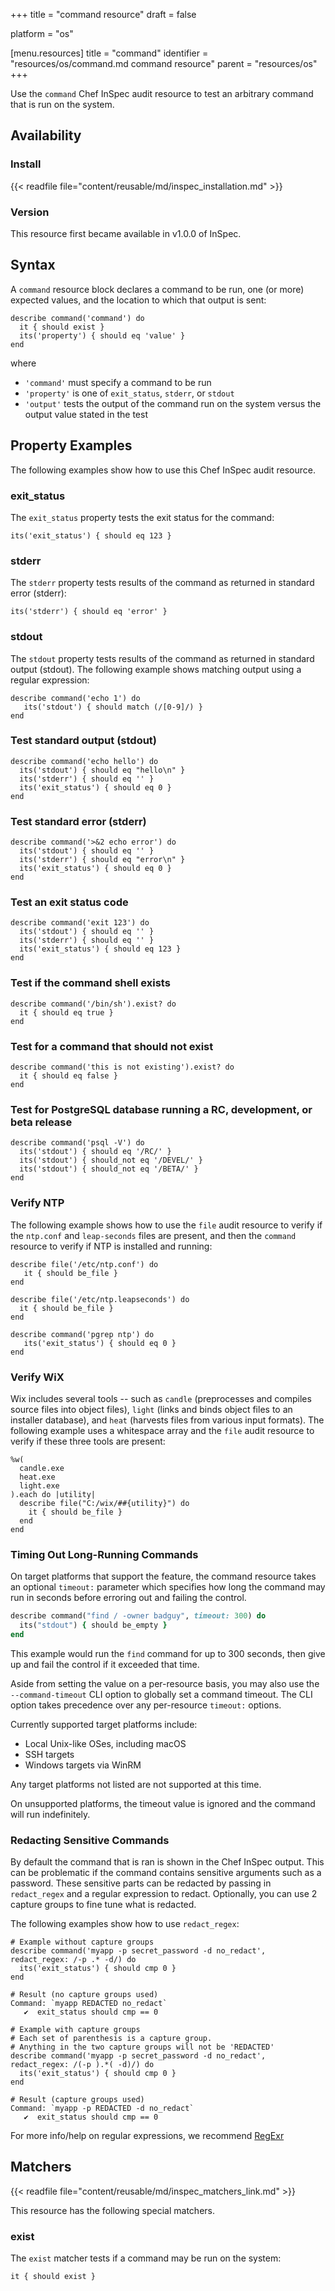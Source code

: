 +++
title = "command resource"
draft = false

platform = "os"

[menu.resources]
    title = "command"
    identifier = "resources/os/command.md command resource"
    parent = "resources/os"
+++

Use the `command` Chef InSpec audit resource to test an arbitrary command that is run on the system.

## Availability

### Install

{{< readfile file="content/reusable/md/inspec_installation.md" >}}

### Version

This resource first became available in v1.0.0 of InSpec.

## Syntax

A `command` resource block declares a command to be run, one (or more) expected values, and the location to which that output is sent:

    describe command('command') do
      it { should exist }
      its('property') { should eq 'value' }
    end

where

- `'command'` must specify a command to be run
- `'property'` is one of `exit_status`, `stderr`, or `stdout`
- `'output'` tests the output of the command run on the system versus the output value stated in the test

## Property Examples

The following examples show how to use this Chef InSpec audit resource.

### exit_status

The `exit_status` property tests the exit status for the command:

    its('exit_status') { should eq 123 }

### stderr

The `stderr` property tests results of the command as returned in standard error (stderr):

    its('stderr') { should eq 'error' }

### stdout

The `stdout` property tests results of the command as returned in standard output (stdout). The following example shows matching output using a regular expression:

    describe command('echo 1') do
       its('stdout') { should match (/[0-9]/) }
    end

### Test standard output (stdout)

    describe command('echo hello') do
      its('stdout') { should eq "hello\n" }
      its('stderr') { should eq '' }
      its('exit_status') { should eq 0 }
    end

### Test standard error (stderr)

    describe command('>&2 echo error') do
      its('stdout') { should eq '' }
      its('stderr') { should eq "error\n" }
      its('exit_status') { should eq 0 }
    end

### Test an exit status code

    describe command('exit 123') do
      its('stdout') { should eq '' }
      its('stderr') { should eq '' }
      its('exit_status') { should eq 123 }
    end

### Test if the command shell exists

    describe command('/bin/sh').exist? do
      it { should eq true }
    end

### Test for a command that should not exist

    describe command('this is not existing').exist? do
      it { should eq false }
    end

### Test for PostgreSQL database running a RC, development, or beta release

    describe command('psql -V') do
      its('stdout') { should eq '/RC/' }
      its('stdout') { should_not eq '/DEVEL/' }
      its('stdout') { should_not eq '/BETA/' }
    end

### Verify NTP

The following example shows how to use the `file` audit resource to verify if the `ntp.conf` and `leap-seconds` files are present, and then the `command` resource to verify if NTP is installed and running:

    describe file('/etc/ntp.conf') do
       it { should be_file }
    end

    describe file('/etc/ntp.leapseconds') do
      it { should be_file }
    end

    describe command('pgrep ntp') do
       its('exit_status') { should eq 0 }
    end

### Verify WiX

Wix includes several tools -- such as `candle` (preprocesses and compiles source files into object files), `light` (links and binds object files to an installer database), and `heat` (harvests files from various input formats). The following example uses a whitespace array and the `file` audit resource to verify if these three tools are present:

    %w(
      candle.exe
      heat.exe
      light.exe
    ).each do |utility|
      describe file("C:/wix/##{utility}") do
        it { should be_file }
      end
    end

### Timing Out Long-Running Commands

On target platforms that support the feature, the command resource takes an optional `timeout:` parameter which specifies how long the command may run in seconds before erroring out and failing the control.

```ruby
describe command("find / -owner badguy", timeout: 300) do
  its("stdout") { should be_empty }
end
```

This example would run the `find` command for up to 300 seconds, then give up and fail the control if it exceeded that time.

Aside from setting the value on a per-resource basis, you may also use the `--command-timeout` CLI option to globally set a command timeout. The CLI option takes precedence over any per-resource `timeout:` options.

Currently supported target platforms include:

- Local Unix-like OSes, including macOS
- SSH targets
- Windows targets via WinRM

Any target platforms not listed are not supported at this time.

On unsupported platforms, the timeout value is ignored and the command will run indefinitely.

### Redacting Sensitive Commands

By default the command that is ran is shown in the Chef InSpec output. This can be problematic if the command contains sensitive arguments such as a password. These sensitive parts can be redacted by passing in `redact_regex` and a regular expression to redact. Optionally, you can use 2 capture groups to fine tune what is redacted.

The following examples show how to use `redact_regex`:

    # Example without capture groups
    describe command('myapp -p secret_password -d no_redact', redact_regex: /-p .* -d/) do
      its('exit_status') { should cmp 0 }
    end

    # Result (no capture groups used)
    Command: `myapp REDACTED no_redact`
       ✔  exit_status should cmp == 0

    # Example with capture groups
    # Each set of parenthesis is a capture group.
    # Anything in the two capture groups will not be 'REDACTED'
    describe command('myapp -p secret_password -d no_redact', redact_regex: /(-p ).*( -d)/) do
      its('exit_status') { should cmp 0 }
    end

    # Result (capture groups used)
    Command: `myapp -p REDACTED -d no_redact`
       ✔  exit_status should cmp == 0

For more info/help on regular expressions, we recommend [RegExr](https://regexr.com/)

## Matchers

{{< readfile file="content/reusable/md/inspec_matchers_link.md" >}}

This resource has the following special matchers.

### exist

The `exist` matcher tests if a command may be run on the system:

    it { should exist }

